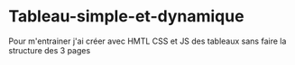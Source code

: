 # Tableau-simple-et-dynamique

Pour m'entrainer j'ai créer avec HMTL CSS et JS des tableaux sans faire la structure des 3 pages
